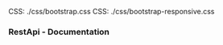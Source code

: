 CSS: ./css/bootstrap.css
CSS: ./css/bootstrap-responsive.css

	
### RestApi - Documentation ###



<script src="./js/jquery.js"></script>
<script src="./js/bootstrap.js"></script>
<script src="./js/ajax.js"></script>